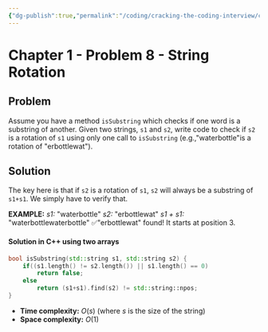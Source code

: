 ```yaml
---
{"dg-publish":true,"permalink":"/coding/cracking-the-coding-interview/chapter-1/problem-9-string-rotation/","created":"2022-08-10T17:42:26.115+02:00","updated":"2023-01-24T11:51:47.970+01:00"}
---
```


# Chapter 1 - Problem 8 - String Rotation
## Problem
Assume you have a method `isSubstring` which checks if one word is a substring of another. Given two strings, `s1` and `s2`, write code to check if `s2` is a rotation of `s1` using only one call to `isSubstring` (e.g.,"waterbottle"is a rotation of "erbottlewat").

## Solution
The key here is that if `s2` is a rotation of `s1`, `s2` will always be a substring of `s1+s1`. We simply have to verify that.

**EXAMPLE:**
_s1:_ "waterbottle"
_s2:_ "erbottlewat"
_s1 + s1:_ "waterbottlewaterbottle"
✅"erbottlewat" found! It starts at position 3.
#### Solution in C++ using two arrays
```cpp
bool isSubstring(std::string s1, std::string s2) {
    if((s1.length() != s2.length()) || s1.length() == 0)
        return false;
    else
        return (s1+s1).find(s2) != std::string::npos;
}
```
- **Time complexity:** $O(s)$ (where _s_ is the size of the string)
- **Space complexity:** $O(1)$ 